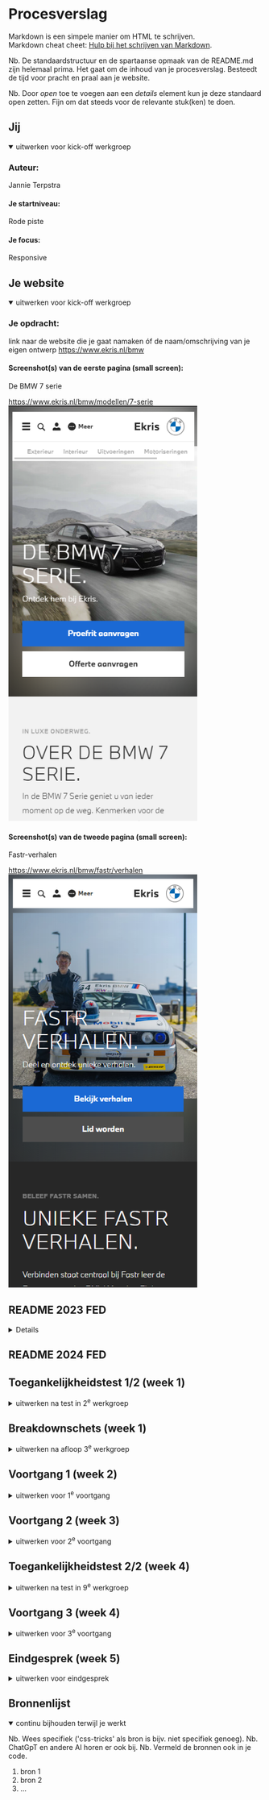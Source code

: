 # Procesverslag
Markdown is een simpele manier om HTML te schrijven.  
Markdown cheat cheet: [Hulp bij het schrijven van Markdown](https://github.com/adam-p/markdown-here/wiki/Markdown-Cheatsheet).

Nb. De standaardstructuur en de spartaanse opmaak van de README.md zijn helemaal prima. Het gaat om de inhoud van je procesverslag. Besteedt de tijd voor pracht en praal aan je website.

Nb. Door *open* toe te voegen aan een *details* element kun je deze standaard open zetten. Fijn om dat steeds voor de relevante stuk(ken) te doen.





## Jij

<details open>
  <summary>uitwerken voor kick-off werkgroep</summary>

  ### Auteur:
  Jannie Terpstra

  #### Je startniveau:
  Rode piste

  #### Je focus:
  Responsive
 
</details>





## Je website

<details open>
  <summary>uitwerken voor kick-off werkgroep</summary>

  ### Je opdracht:
  link naar de website die je gaat namaken óf de naam/omschrijving van je eigen ontwerp
  https://www.ekris.nl/bmw

  #### Screenshot(s) van de eerste pagina (small screen): 
  De BMW 7 serie

  https://www.ekris.nl/bmw/modellen/7-serie
  <img src="readme-images/de-bmw-7-serie.png" width="375px" alt="omschrijving van de pagina">

  #### Screenshot(s) van de tweede pagina (small screen):
  Fastr-verhalen

  https://www.ekris.nl/bmw/fastr/verhalen
  <img src="readme-images/fastr-verhalen.png" width="375px" alt="omschrijving van de pagina">
 
</details>

## README 2023 FED

<details>

## Toegankelijkheidstest 1/2 (week 1)

<details>
  <summary>uitwerken na test in 2<sup>e</sup> werkgroep</summary>

  ### Bevindingen
  Lijst met je bevindingen die in de test naar voren kwamen:

  Overall is het mij opgevallen dat er veel tijd is gestopt in de reader ondanks dat de doelgroep niet direct blinde of slechtzienden zijn.
 
  Header:
  - De woorden worden compleet voorgelezen en daarnaast ook per letter.
  - Bij de ene wordt vermeld dat het een link is en bij de andere dat het een button is.
  - Via meer wordt er aangegeven dat de dialoog opent.
  - Het poppetje icoon wordt bij gezegd dat dit de link is naar het klant portal.
  - Via de knop meer wordt mij verteld dat dit de meer button is. Helaas wordt bij het icoon daarvan aangegeven dat de het een banner banner image is. 
  
  Pagina de BMW 7 serie:
  - Bij de BMW linkjes worden heeeeeel veel underscores genoemd. Pas op het einde wordt er aangegeven dat het een link is.
  - er staat veel tekst
  - De tekst is juist en er wordt gebruik gemaakt van headers.

  Pagina Fastr:
  - De afbeelding van de m3 is een underscore underscore heeeeel veel tekst... image.
  - Er staat in de tekst: stuur bericht naar dit email adres .... @mail. Er wordt niet gewerkt met een knop naar een formulier bijvoorbeeld.
  - Wil jij ook deel maken van? druk via de button. Welke button wordt niet over gesproken. Is de tekst een button? er had beter kunnen staan: druk hieronder zodat het duidelijk is dat je moet doorklikken. 

  Footer:
  - De onderste linkjes worden in het begin aangegeven dat het linkjes zijn.


  Foto's van WCAG checklist:

  <img src="readme-images/wcag-checklist-1.jpg" width="375px" alt="WCAG pagina 1">

  <img src="readme-images/wcag-checklist-2.jpg" width="375px" alt="WCAG pagina 2">
    
  <img src="readme-images/wcag-checklist-3.jpg" width="375px" alt="WCAG pagina 3">
    
  <img src="readme-images/wcag-checklist-4.jpg" width="375px" alt="WCAG pagina 4">
    
  <img src="readme-images/wcag-checklist-5.jpg" width="375px" alt="WCAG pagina 5">
  

</details>



## Breakdownschets (week 1)

<details>
  <summary>uitwerken na afloop 3<sup>e</sup> werkgroep</summary>

  ### de hele pagina: 
  <img src="readme-images/breakdown-fastr.png" width="375px" alt="breakdown van de hele pagina">

  ### dynamisch deel (bijv menu): 
  <img src="readme-images/breakdown-dynamisch-link.png" width="375px" alt="breakdown van een dynamisch deel">

  ### wellicht nog een dynamisch deel (bijv filter): 
  <img src="readme-images/breakdown-dynamische-menu.png" width="375px" alt="breakdown van nog een dynamisch deel">

</details>





## Voortgang 1 (week 2)

<details>
  <summary>uitwerken voor 1<sup>e</sup> voortgang</summary>

  ### Stand van zaken
  - Maandags had ik de les gemist omdat er geen treinen reden en de omleiding voor mij onmogelijk was om naar de les te komen.
  - Ik heb gewerkt aan de 2 flexbox opdrachten. Ik heb gemerkt dat flexbox nog best lastig is en je niet te snel moet opgeven. 

  
    Ik heb een plan gemaakt wat ik graag wil bereiken deze week:
    1. Alle HTML van de 2 pagina's in een document
    2. Stuk voor stuk beginnen met de CSS
    3. 


  ### Agenda voor meeting
  samen met je groepje opstellen:

  - ik zat in het groepje met Reanne. Eigenlijk kregen wij een soort van 1op1 begeleiding.
  Er waren niet mega veel studenten. Dat vond ik zeer prettig. 

  | student 1      | student 2          | student 3    | student 4        |
  | ---            | ---                | ---          | ---              |
  | dit bespreken  | en dit             | en ik dit    | en dan ik dat    |
  | en dat ook nog | dit als er tijd is | nog een punt | dit wil ik zeker |
  | ...            | ...                | ...          | ...              |


  ### Verslag van meeting
  hier na afloop snel de uitkomsten van de meeting vastleggen

  - Ik moet nog best wat afbeeldingen in de site zetten
  - Ik heb mijn fonds gedownload met hulp, dit is gedowload zodat het al ingeladen wordt
    op mijn website. 
  - Ik heb uitleg gekregen over hoe ik om moet gaan met articles en sections.

  - 1 antwoord ben ik niet helemaal tevreden over. ik ben namelijk van mening     dat de titels 
    via uppercase van css moeten worden gestyled. Ik ga dit later bespreken met de docent. 
  - Ik heb de code opgesplits bij de h1, h2, h3 om niet te veel te herhalen. Dit was van mij een goed idee. 


</details>





## Voortgang 2 (week 3)

<details>
  <summary>uitwerken voor 2<sup>e</sup> voortgang</summary>

  ### Stand van zaken
  Maandag is de les door omstandigheden niet door gegaan. Ik ben de maandag inhoudelijk niet doorgegaan met de stof van de les. Ik heb gewerkt aan mijn aanpassingen van de site omdat ik andere dingen aan mijn hoofd had. 


  ### Agenda voor meeting
  samen met je groepje opstellen

  | student 1      | student 2          | student 3    | student 4        |
  | ---            | ---                | ---          | ---              |
  | dit bespreken  | en dit             | en ik dit    | en dan ik dat    |
  | en dat ook nog | dit als er tijd is | nog een punt | dit wil ik zeker |
  | ...            | ...                | ...          | ...              |


  ### Verslag van meeting
  hier na afloop snel de uitkomsten van de meeting vastleggen

  - punt 1
  - punt 2
  - nog een punt
- ...

</details>





## Toegankelijkheidstest 2/2 (week 4)
tijdens deze les was ik niet aanwezig. 
ik zal deze test nogmaals moeten doen als ik bijna klaar ben met het afmaken van de site voor de herkansing

<details>
  <summary>uitwerken na test in 9<sup>e</sup> werkgroep</summary>

  ### Bevindingen
  Lijst met je bevindingen die in de test naar voren kwamen (geef ook aan wat er verbeterd is):

</details>





## Voortgang 3 (week 4)

<details>
  <summary>uitwerken voor 3<sup>e</sup> voortgang</summary>

  ### Stand van zaken
De fonds zijn juist gegaan. 


  ### Agenda voor meeting
1op1 hulp gekregen van de studentassistente , er is geen agenda opgemaakt wel had ik zelf een aantal punten wat ik wou bespreken:

 - hoe gebruik ik juist de selector voor css
 - ik heb problemen met mij veranderende plaatje van de veras mij auto kleur. hij veranderd namelijk de 1e afbeelding van de html pagina

  ### Verslag van meeting
  hier na afloop snel de uitkomsten van de meeting vastleggen

  - ik weet hoe ik de selector juist moet gebruiken en benoemen in de code
  - mijn afbeelding verander kleur werkt volledig op de pagina
  - ik heb gevraagd of ik voor buttons classes mag gebruiken ivm stijling
  - ivm stijling 2e pagina kan ik een class zetten op de body van de 2e pagina zodat ik niet verschillende classe hoef te gebruiken ivm stijling

</details>





## Eindgesprek (week 5)

<details>
  <summary>uitwerken voor eindgesprek</summary>

  ### Je uitkomst - karakteristiek screenshots:
  <img src="readme-images/dummy-plaatje.jpg" width="375px" alt="uitomst opdracht 1">


  ### Dit ging goed/Heb ik geleerd: 
 ik heb geleerd om fonts te downloaden en toe te voegen. 
 ik heb geleerd om styling per stuk te doen zonder classes
 Ik heb geleerd verschillende buttons te maken. 


  ### Dit was lastig/Is niet gelukt:
  alles volledig afronden .

</details>

</details>

## README 2024 FED

## Toegankelijkheidstest 1/2 (week 1)

<details>
  <summary>uitwerken na test in 2<sup>e</sup> werkgroep</summary>

  ### Bevindingen
  Lijst met je bevindingen die in de test naar voren kwamen:

</details>



## Breakdownschets (week 1)

<details>
  <summary>uitwerken na afloop 3<sup>e</sup> werkgroep</summary>

  ### de hele pagina: 
  <img src="readme-images/dummy-plaatje.jpg" width="375px" alt="breakdown van de hele pagina">

  ### dynamisch deel (bijv menu): 
  <img src="readme-images/dummy-plaatje.jpg" width="375px" alt="breakdown van een dynamisch deel">

  ### wellicht nog een dynamisch deel (bijv filter): 
  <img src="readme-images/dummy-plaatje.jpg" width="375px" alt="breakdown van nog een dynamisch deel">

</details>





## Voortgang 1 (week 2)

<details>
  <summary>uitwerken voor 1<sup>e</sup> voortgang</summary>

  ### Stand van zaken
  hier dit ging goed & dit was lastig (neem ook screenshots op van delen van je website en code)


  ### Agenda voor meeting
  samen met je groepje opstellen

  | student 1      | student 2          | student 3    | student 4        |
  | ---            | ---                | ---          | ---              |
  | dit bespreken  | en dit             | en ik dit    | en dan ik dat    |
  | en dat ook nog | dit als er tijd is | nog een punt | dit wil ik zeker |
  | ...            | ...                | ...          | ...              |


  ### Verslag van meeting
  hier na afloop snel de uitkomsten van de meeting vastleggen

  - punt 1
  - punt 2
  - nog een punt
  - ...

</details>





## Voortgang 2 (week 3)

<details>
  <summary>uitwerken voor 2<sup>e</sup> voortgang</summary>

  ### Stand van zaken
  hier dit ging goed & dit was lastig (neem ook screenshots op van delen van je website en code)


  ### Agenda voor meeting
  samen met je groepje opstellen

  | student 1      | student 2          | student 3    | student 4        |
  | ---            | ---                | ---          | ---              |
  | dit bespreken  | en dit             | en ik dit    | en dan ik dat    |
  | en dat ook nog | dit als er tijd is | nog een punt | dit wil ik zeker |
  | ...            | ...                | ...          | ...              |


  ### Verslag van meeting
  hier na afloop snel de uitkomsten van de meeting vastleggen

  - punt 1
  - punt 2
  - nog een punt
- ...

</details>





## Toegankelijkheidstest 2/2 (week 4)

<details>
  <summary>uitwerken na test in 9<sup>e</sup> werkgroep</summary>

  ### Bevindingen
  Lijst met je bevindingen die in de test naar voren kwamen (geef ook aan wat er verbeterd is):

</details>





## Voortgang 3 (week 4)

<details>
  <summary>uitwerken voor 3<sup>e</sup> voortgang</summary>

  ### Stand van zaken
  hier dit ging goed & dit was lastig (neem ook screenshots op van delen van je website en code)


  ### Agenda voor meeting
  samen met je groepje opstellen

  | student 1      | student 2          | student 3    | student 4        |
  | ---            | ---                | ---          | ---              |
  | dit bespreken  | en dit             | en ik dit    | en dan ik dat    |
  | en dat ook nog | dit als er tijd is | nog een punt | dit wil ik zeker |
  | ...            | ...                | ...          | ...              |


  ### Verslag van meeting
  hier na afloop snel de uitkomsten van de meeting vastleggen

  - punt 1
  - punt 2
  - nog een punt
  - ...

</details>





## Eindgesprek (week 5)

<details>
  <summary>uitwerken voor eindgesprek</summary>

  ### Je uitkomst - karakteristiek screenshots:
  <img src="readme-images/dummy-plaatje.jpg" width="375px" alt="uitomst opdracht 1">


  ### Dit ging goed/Heb ik geleerd: 
  Korte omschrijving met plaatjes

  <img src="readme-images/dummy-plaatje.jpg" width="375px" alt="top">


  ### Dit was lastig/Is niet gelukt:
  Korte omschrijving met plaatjes

  <img src="readme-images/dummy-plaatje.jpg" width="375px" alt="bummer">
</details>




## Bronnenlijst

<details open>
  <summary>continu bijhouden terwijl je werkt</summary>

  Nb. Wees specifiek ('css-tricks' als bron is bijv. niet specifiek genoeg). 
  Nb. ChatGpT en andere AI horen er ook bij.
  Nb. Vermeld de bronnen ook in je code.

  1. bron 1
  2. bron 2
  3. ...

</details>
